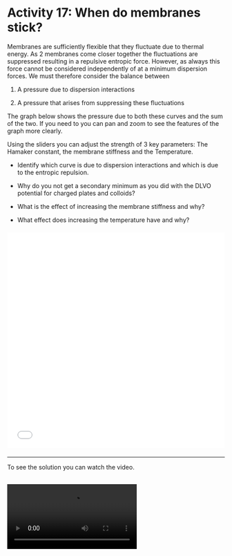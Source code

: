 # Activity 17: When do membranes stick?

<link rel="stylesheet" type="text/css" href="../customstyle.css">

Membranes are sufficiently flexible that they fluctuate due to thermal energy. As 2 membranes come closer together the fluctuations are suppressed resulting in a repulsive entropic force. However, as always this force cannot be considered independently of at a minimum dispersion forces. We must therefore consider the balance between

1. A pressure due to dispersion interactions 

2. A pressure that arises from suppressing these fluctuations

The graph below shows the pressure due to both these curves and the sum of the two. If you need to you can pan and zoom to see the features of the graph more clearly.

Using the sliders you can adjust the strength of 3 key parameters: The Hamaker constant, the membrane stiffness and the Temperature.

- Identify which curve is due to dispersion interactions and which is due to the entropic repulsion.

- Why do you not get a secondary minimum as you did with the DLVO potential for charged plates and colloids?

- What is the effect of increasing the membrane stiffness and why?

- What effect does increasing the temperature have and why?

<div style="display: flex; justify-content: center; margin: 20px 0;">
  <iframe src="animations/17_membranes.html" style="border:none; width:800px; height:500px;"></iframe>
</div>

---------------------

To see the solution you can watch the video.
<br><br>

<video class="video-container" controls>
  <source src="https://www.nottingham.ac.uk/~ppzmis/phys3009/videos/A17.mp4" type="video/mp4">
  Your browser does not support the video tag.
</video>
